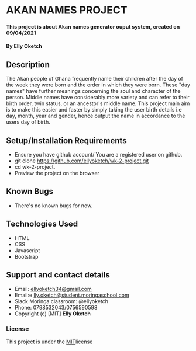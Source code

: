 # AKAN NAMES PROJECT
#### This project is about Akan names generator ouput system, created on 09/04/2021
#### By Elly Oketch
## Description
The Akan people of Ghana frequently name their children after the day of the week they were born and the order in which they were born. These "day names" have further meanings concerning the soul and character of the person. Middle names have considerably more variety and can refer to their birth order, twin status, or an ancestor's middle name. This project main aim is to make this easier and faster by simply taking the user birth details i.e day, month, year and gender, hence output the name in accordance to the users day of birth.
## Setup/Installation Requirements
* Ensure you have github account/ You are a registered user on github.
* git clone https://github.com/ellyoketch/wk-2-project.git
* cd wk-2-project.
* Preview the project on the browser
## Known Bugs
* There's no known bugs for now.
## Technologies Used
* HTML
* CSS
* Javascript
* Bootstrap
## Support and contact details
* Email: ellyoketch34@gmail.com
* Email:e lly.oketch@student.moringaschool.com
* Slack Moringa classroom:  @ellyoketch  
* Phone: 0798532043/0756590598
* Copyright (c) [MIT] **Elly Oketch** 
### License
This project is under the [MIT](LICENSE)license 